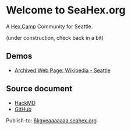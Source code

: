# Welcome to SeaHex.org

A [Hex.Camp](https://hex.camp/) Community for Seattle.

(under construction, check back in a bit)

## Demos

* [Archived Web Page: Wikipedia - Seattle](https://6kgvtnw3nw2q.seahex.org/)

## Source document

* [HackMD](https://hackmd.io/qGchh3quSAGgpWT83f-_bA)
* [GitHub](https://github.com/hexcamp/hackmd-notes/blob/main/seahex-welcome/index.md)

Publish-to: [6kgveaaaaaaa.seahex.org](https://6kgveaaaaaaa.seahex.org/)
